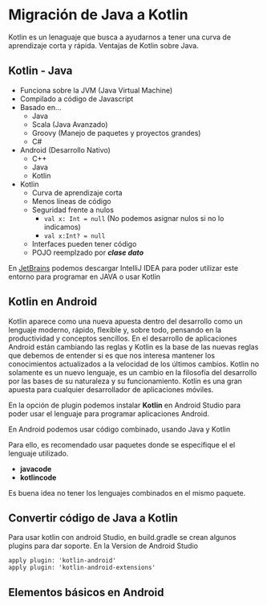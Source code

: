 # Migración de Java a Kotlin

Kotlin es un lenaguaje que busca a ayudarnos a tener una curva de aprendizaje corta y rápida.
Ventajas de Kotlin sobre Java.

## Kotlin - Java

- Funciona sobre la JVM (Java Virtual Machine)
- Compilado a código de Javascript
- Basado en...
  - Java
  - Scala (Java Avanzado)
  - Groovy (Manejo de paquetes y proyectos grandes)
  - C#
- Android (Desarrollo Nativo)
  - C++
  - Java
  - Kotlin
- Kotlin
  - Curva de aprendizaje corta
  - Menos líneas de código
  - Seguridad frente a nulos
    - `val x: Int = null` (No podemos asignar nulos si no lo indicamos)
    - `val x:Int? = null`
  - Interfaces pueden tener código
  - POJO reemplzado por _**clase dato**_

En [JetBrains](https://www.jetbrains.com/es-es/idea/download/) podemos descargar IntelliJ IDEA para poder utilizar este entorno para programar en JAVA o usar Kotlin

## Kotlin en Android

Kotlin aparece como una nueva apuesta dentro del desarrollo como un lenguaje moderno, rápido, flexible y, sobre todo, pensando en la productividad y conceptos sencillos. En el desarrollo de aplicaciones Android están cambiando las reglas y Kotlin es la base de las nuevas reglas que debemos de entender si es que nos interesa mantener los conocimientos actualizados a la velocidad de los últimos cambios. Kotlin no solamente es un nuevo lenguaje, es un cambio en la filosofía del desarrollo por las bases de su naturaleza y su funcionamiento. Kotlin es una gran apuesta para cualquier desarrollador de aplicaciones móviles.

En la opción de plugin podemos instalar **Kotlin** en Android Studio para poder usar el lenguaje para programar aplicaciones Android.

En Android podemos usar código combinado, usando Java y Kotlin

Para ello, es recomendado usar paquetes donde se especifique el el lenguaje utilizado.

- **javacode**
- **kotlincode**

Es buena idea no tener los lenguajes combinados en el mismo paquete.

## Convertir código de Java a Kotlin

Para usar kotlin con android Studio, en build.gradle se crean algunos plugins para dar soporte. En la Version de Android Studio

```
apply plugin: 'kotlin-android'
apply plugin: 'kotlin-android-extensions'
```

## Elementos básicos en Android
